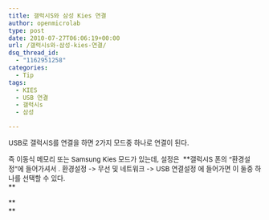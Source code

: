 ```yaml
---
title: 갤럭시S와 삼성 Kies 연결
author: openmicrolab
type: post
date: 2010-07-27T06:06:19+00:00
url: /갤럭시s와-삼성-kies-연결/
dsq_thread_id:
  - "1162951258"
categories:
  - Tip
tags:
  - KIES
  - USB 연결
  - 갤럭시s
  - 삼성

---
```

<span style="font-size: 10pt;">USB로 갤럭시S를 연결을 하면 2가지 모드중 하나로 연결이 된다.</span> <span style="font-size: 10pt;"></span> 

<span style="font-size: 10pt;">즉 이동식 메모리 또는 </span><span style="font-size: 10pt;">Samsung Kies 모드가 있는데, 설정은&nbsp; </span>**<span style="font-size: 10pt;">갤럭시S 폰의 &#8220;환경설정&#8221;에 들어가셔서 . 환경설정 -> 무선 및 네트워크 -> USB 연결설정 </span><span style="font-weight: normal;"><span style="font-size: 10pt;">에 들어가면 이 둘중 하나를 선택할 수 있다. </span></span>  
** 

**  
**